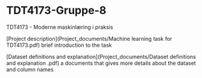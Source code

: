 # TDT4173-Gruppe-8
TDT4173 - Moderne maskinlæring i praksis

[Project description](Project_documents/Machine learning task for TDT4173.pdf)
brief introduction to the task

[Dataset definitions and explanation](Project_documents/Dataset definitions and explanation .pdf)
a documents that gives more details about the dataset and column names
